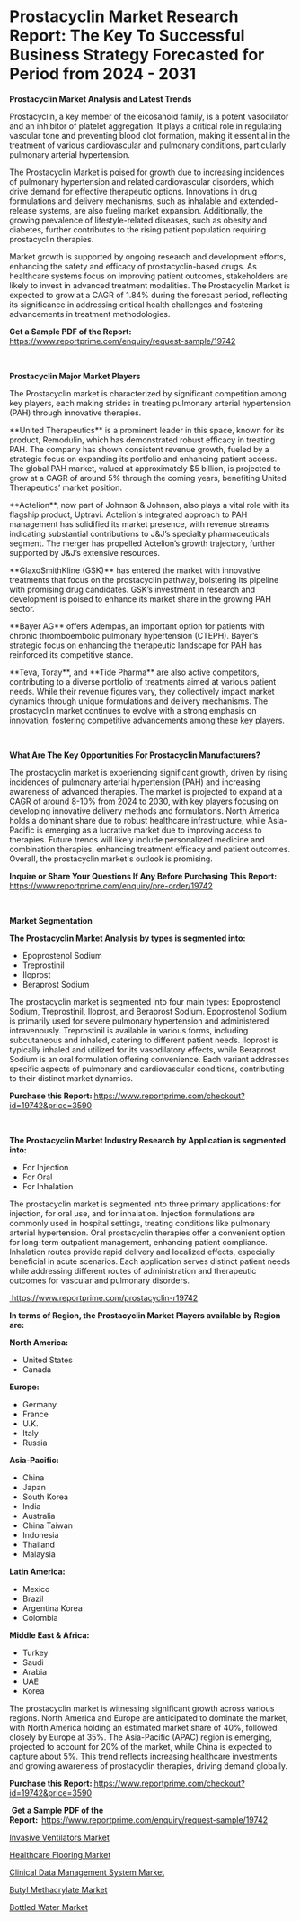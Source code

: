 <p><h1>Prostacyclin Market Research Report: The Key To Successful Business Strategy Forecasted for Period from 2024 - 2031</h1></p><p><strong>Prostacyclin Market Analysis and Latest Trends</strong></p>
<p><p>Prostacyclin, a key member of the eicosanoid family, is a potent vasodilator and an inhibitor of platelet aggregation. It plays a critical role in regulating vascular tone and preventing blood clot formation, making it essential in the treatment of various cardiovascular and pulmonary conditions, particularly pulmonary arterial hypertension.</p><p>The Prostacyclin Market is poised for growth due to increasing incidences of pulmonary hypertension and related cardiovascular disorders, which drive demand for effective therapeutic options. Innovations in drug formulations and delivery mechanisms, such as inhalable and extended-release systems, are also fueling market expansion. Additionally, the growing prevalence of lifestyle-related diseases, such as obesity and diabetes, further contributes to the rising patient population requiring prostacyclin therapies.</p><p>Market growth is supported by ongoing research and development efforts, enhancing the safety and efficacy of prostacyclin-based drugs. As healthcare systems focus on improving patient outcomes, stakeholders are likely to invest in advanced treatment modalities. The Prostacyclin Market is expected to grow at a CAGR of 1.84% during the forecast period, reflecting its significance in addressing critical health challenges and fostering advancements in treatment methodologies.</p></p>
<p><strong>Get a Sample PDF of the Report:&nbsp;</strong> <a href="https://www.reportprime.com/enquiry/request-sample/19742?utm_campaign=1835&utm_medium=2&utm_source=Github&utm_content=ia&utm_term=25122024&utm_id=prostacyclin">https://www.reportprime.com/enquiry/request-sample/19742</a></p>
<p>&nbsp;</p>
<p><strong>Prostacyclin Major Market Players</strong></p>
<p><p>The Prostacyclin market is characterized by significant competition among key players, each making strides in treating pulmonary arterial hypertension (PAH) through innovative therapies. </p><p>**United Therapeutics** is a prominent leader in this space, known for its product, Remodulin, which has demonstrated robust efficacy in treating PAH. The company has shown consistent revenue growth, fueled by a strategic focus on expanding its portfolio and enhancing patient access. The global PAH market, valued at approximately $5 billion, is projected to grow at a CAGR of around 5% through the coming years, benefiting United Therapeutics’ market position.</p><p>**Actelion**, now part of Johnson & Johnson, also plays a vital role with its flagship product, Uptravi. Actelion's integrated approach to PAH management has solidified its market presence, with revenue streams indicating substantial contributions to J&J’s specialty pharmaceuticals segment. The merger has propelled Actelion’s growth trajectory, further supported by J&J’s extensive resources.</p><p>**GlaxoSmithKline (GSK)** has entered the market with innovative treatments that focus on the prostacyclin pathway, bolstering its pipeline with promising drug candidates. GSK’s investment in research and development is poised to enhance its market share in the growing PAH sector.</p><p>**Bayer AG** offers Adempas, an important option for patients with chronic thromboembolic pulmonary hypertension (CTEPH). Bayer’s strategic focus on enhancing the therapeutic landscape for PAH has reinforced its competitive stance.</p><p>**Teva, Toray**, and **Tide Pharma** are also active competitors, contributing to a diverse portfolio of treatments aimed at various patient needs. While their revenue figures vary, they collectively impact market dynamics through unique formulations and delivery mechanisms. The prostacyclin market continues to evolve with a strong emphasis on innovation, fostering competitive advancements among these key players.</p></p>
<p>&nbsp;</p>
<p><strong>What Are The Key Opportunities For Prostacyclin Manufacturers?</strong></p>
<p><p>The prostacyclin market is experiencing significant growth, driven by rising incidences of pulmonary arterial hypertension (PAH) and increasing awareness of advanced therapies. The market is projected to expand at a CAGR of around 8-10% from 2024 to 2030, with key players focusing on developing innovative delivery methods and formulations. North America holds a dominant share due to robust healthcare infrastructure, while Asia-Pacific is emerging as a lucrative market due to improving access to therapies. Future trends will likely include personalized medicine and combination therapies, enhancing treatment efficacy and patient outcomes. Overall, the prostacyclin market's outlook is promising.</p></p>
<p><strong>Inquire or Share Your Questions If Any Before Purchasing This Report:</strong> <a href="https://www.reportprime.com/enquiry/pre-order/19742?utm_campaign=1835&utm_medium=2&utm_source=Github&utm_content=ia&utm_term=25122024&utm_id=prostacyclin">https://www.reportprime.com/enquiry/pre-order/19742</a></p>
<p>&nbsp;</p>
<p><strong>Market Segmentation</strong></p>
<p><strong>The Prostacyclin Market Analysis by types is segmented into:</strong></p>
<p><ul><li>Epoprostenol Sodium</li><li>Treprostinil</li><li>Iloprost</li><li>Beraprost Sodium</li></ul></p>
<p><p>The prostacyclin market is segmented into four main types: Epoprostenol Sodium, Treprostinil, Iloprost, and Beraprost Sodium. Epoprostenol Sodium is primarily used for severe pulmonary hypertension and administered intravenously. Treprostinil is available in various forms, including subcutaneous and inhaled, catering to different patient needs. Iloprost is typically inhaled and utilized for its vasodilatory effects, while Beraprost Sodium is an oral formulation offering convenience. Each variant addresses specific aspects of pulmonary and cardiovascular conditions, contributing to their distinct market dynamics.</p></p>
<p><strong>Purchase this Report:&nbsp;</strong><a href="https://www.reportprime.com/checkout?id=19742&price=3590&utm_campaign=1835&utm_medium=2&utm_source=Github&utm_content=ia&utm_term=25122024&utm_id=prostacyclin">https://www.reportprime.com/checkout?id=19742&price=3590</a></p>
<p>&nbsp;</p>
<p><strong>The Prostacyclin Market Industry Research by Application is segmented into:</strong></p>
<p><ul><li>For Injection</li><li>For Oral</li><li>For Inhalation</li></ul></p>
<p><p>The prostacyclin market is segmented into three primary applications: for injection, for oral use, and for inhalation. Injection formulations are commonly used in hospital settings, treating conditions like pulmonary arterial hypertension. Oral prostacyclin therapies offer a convenient option for long-term outpatient management, enhancing patient compliance. Inhalation routes provide rapid delivery and localized effects, especially beneficial in acute scenarios. Each application serves distinct patient needs while addressing different routes of administration and therapeutic outcomes for vascular and pulmonary disorders.</p></p>
<p><a href="https://www.reportprime.com/prostacyclin-r19742?utm_campaign=1835&utm_medium=2&utm_source=Github&utm_content=ia&utm_term=25122024&utm_id=prostacyclin">&nbsp;https://www.reportprime.com/prostacyclin-r19742</a></p>
<p><strong>In terms of Region, the Prostacyclin Market Players available by Region are:</strong></p>
<p>
    <p> <strong> North America: </strong>
        <ul>
            <li>United States</li>
            <li>Canada</li>
        </ul>
        </p> 
    <p> <strong> Europe: </strong>
        <ul>
            <li>Germany</li>
            <li>France</li>
            <li>U.K.</li>
            <li>Italy</li>
            <li>Russia</li>
        </ul>
        </p> 
    <p> <strong> Asia-Pacific: </strong>
        <ul>
            <li>China</li>
            <li>Japan</li>
            <li>South Korea</li>
            <li>India</li>
            <li>Australia</li>
            <li>China Taiwan</li>
            <li>Indonesia</li>
            <li>Thailand</li>
            <li>Malaysia</li>
        </ul>
        </p> 
    <p> <strong> Latin America: </strong>
        <ul>
            <li>Mexico</li>
            <li>Brazil</li>
            <li>Argentina Korea</li>
            <li>Colombia</li>
        </ul>
        </p> 
    <p> <strong> Middle East & Africa: </strong>
        <ul>
            <li>Turkey</li>
            <li>Saudi</li>
            <li>Arabia</li>
            <li>UAE</li>
            <li>Korea</li>
        </ul>
    </p>
    </p>
<p><p>The prostacyclin market is witnessing significant growth across various regions. North America and Europe are anticipated to dominate the market, with North America holding an estimated market share of 40%, followed closely by Europe at 35%. The Asia-Pacific (APAC) region is emerging, projected to account for 20% of the market, while China is expected to capture about 5%. This trend reflects increasing healthcare investments and growing awareness of prostacyclin therapies, driving demand globally.</p></p>
<p><strong>Purchase this Report: </strong><a href="https://www.reportprime.com/checkout?id=19742&price=3590&utm_campaign=1835&utm_medium=2&utm_source=Github&utm_content=ia&utm_term=25122024&utm_id=prostacyclin">https://www.reportprime.com/checkout?id=19742&price=3590</a></p>
<p>&nbsp;<strong>Get a Sample PDF of the Report:&nbsp;&nbsp;</strong><a href="https://www.reportprime.com/enquiry/request-sample/19742?utm_campaign=1835&utm_medium=2&utm_source=Github&utm_content=ia&utm_term=25122024&utm_id=prostacyclin">https://www.reportprime.com/enquiry/request-sample/19742</a></p>
<p><strong></strong></p>
<p><p><a href="https://www.linkedin.com/pulse/invasive-ventilators-market-outlook-83-cagr-forecast-from-2024-4yvcc?utm_campaign=1835&utm_medium=2&utm_source=Github&utm_content=ia&utm_term=25122024&utm_id=prostacyclin">Invasive Ventilators Market</a></p><p><a href="https://www.linkedin.com/pulse/decoding-healthcare-flooring-market-signals-growth-algorithms-opcpc?utm_campaign=1835&utm_medium=2&utm_source=Github&utm_content=ia&utm_term=25122024&utm_id=prostacyclin">Healthcare Flooring Market</a></p><p><a href="https://www.linkedin.com/pulse/clinical-data-management-system-market-insights-provide-historical-dqdwe?utm_campaign=1835&utm_medium=2&utm_source=Github&utm_content=ia&utm_term=25122024&utm_id=prostacyclin">Clinical Data Management System Market</a></p><p><a href="https://www.linkedin.com/pulse/c-glance-reports-anmec?utm_campaign=1835&utm_medium=2&utm_source=Github&utm_content=ia&utm_term=25122024&utm_id=prostacyclin">Butyl Methacrylate Market</a></p><p><a href="https://www.linkedin.com/pulse/report-global-bottled-water-size-valuation-current-cagr-141-1h65e?utm_campaign=1835&utm_medium=2&utm_source=Github&utm_content=ia&utm_term=25122024&utm_id=prostacyclin">Bottled Water Market</a></p></p>
